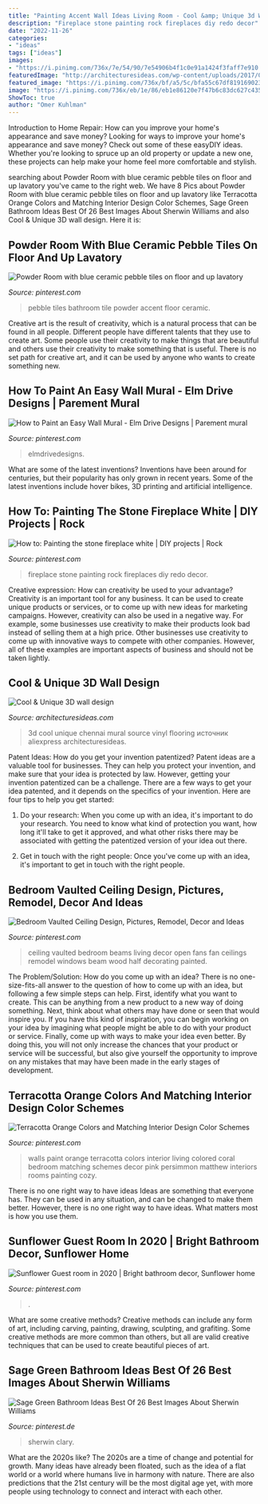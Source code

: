 ```yaml
---
title: "Painting Accent Wall Ideas Living Room - Cool &amp; Unique 3d Wall Design"
description: "Fireplace stone painting rock fireplaces diy redo decor"
date: "2022-11-26"
categories:
- "ideas"
tags: ["ideas"]
images:
- "https://i.pinimg.com/736x/7e/54/90/7e54906b4f1c0e91a1424f3faff7e910.jpg"
featuredImage: "http://architecturesideas.com/wp-content/uploads/2017/05/06-19.jpg"
featured_image: "https://i.pinimg.com/736x/bf/a5/5c/bfa55c67df819169023221bc54f7a9d4.jpg"
image: "https://i.pinimg.com/736x/eb/1e/86/eb1e86120e7f47b6c83dc627c43563b7--rock-design-pebble-tiles.jpg"
ShowToc: true
author: "Omer Kuhlman"
---
```



Introduction to Home Repair: How can you improve your home's appearance and save money?
Looking for ways to improve your home's appearance and save money? Check out some of these easyDIY ideas. Whether you're looking to spruce up an old property or update a new one, these projects can help make your home feel more comfortable and stylish.

	

		
searching about Powder Room with blue ceramic pebble tiles on floor and up lavatory you've came to the right web. We have 8 Pics about Powder Room with blue ceramic pebble tiles on floor and up lavatory like Terracotta Orange Colors and Matching Interior Design Color Schemes, Sage Green Bathroom Ideas Best Of 26 Best Images About Sherwin Williams and also Cool &amp; Unique 3D wall design. Here it is:
		
    
## Powder Room With Blue Ceramic Pebble Tiles On Floor And Up Lavatory

<img loading=lazy src="https://i.pinimg.com/736x/eb/1e/86/eb1e86120e7f47b6c83dc627c43563b7--rock-design-pebble-tiles.jpg" onerror="this.onerror=null;this.src='https://tse4.mm.bing.net/th?id=OIP.CqngJNNvLbSk85nLmYX73gHaJ3&amp;pid=15.1';" alt="Powder Room with blue ceramic pebble tiles on floor and up lavatory">

_Source: pinterest.com_

>pebble tiles bathroom tile powder accent floor ceramic. 

	

Creative art is the result of creativity, which is a natural process that can be found in all people. Different people have different talents that they use to create art. Some people use their creativity to make things that are beautiful and others use their creativity to make something that is useful. There is no set path for creative art, and it can be used by anyone who wants to create something new.

    
## How To Paint An Easy Wall Mural - Elm Drive Designs | Parement Mural

<img loading=lazy src="https://i.pinimg.com/736x/7e/54/90/7e54906b4f1c0e91a1424f3faff7e910.jpg" onerror="this.onerror=null;this.src='https://tse1.mm.bing.net/th?id=OIP.5BetM0My-IQ-tB8t8f1agQHaKq&amp;pid=15.1';" alt="How to Paint an Easy Wall Mural - Elm Drive Designs | Parement mural">

_Source: pinterest.com_

>elmdrivedesigns. 

	

What are some of the latest inventions?
Inventions have been around for centuries, but their popularity has only grown in recent years. Some of the latest inventions include hover bikes, 3D printing and artificial intelligence.

    
## How To: Painting The Stone Fireplace White | DIY Projects | Rock

<img loading=lazy src="https://i.pinimg.com/736x/3f/94/bc/3f94bcb15e13915cb133c04999506f5c--stone-fireplace-decor-painting-fireplace.jpg?b=t" onerror="this.onerror=null;this.src='https://tse3.mm.bing.net/th?id=OIP.Vl2dnp2X_4HKqarambrmpAHaJ3&amp;pid=15.1';" alt="How to: Painting the stone fireplace white | DIY projects | Rock">

_Source: pinterest.com_

>fireplace stone painting rock fireplaces diy redo decor. 

	

Creative expression: How can creativity be used to your advantage?
Creativity is an important tool for any business. It can be used to create unique products or services, or to come up with new ideas for marketing campaigns. However, creativity can also be used in a negative way. For example, some businesses use creativity to make their products look bad instead of selling them at a high price. Other businesses use creativity to come up with innovative ways to compete with other companies. However, all of these examples are important aspects of business and should not be taken lightly.

    
## Cool &amp; Unique 3D Wall Design

<img loading=lazy src="http://architecturesideas.com/wp-content/uploads/2017/05/06-19.jpg" onerror="this.onerror=null;this.src='https://tse3.mm.bing.net/th?id=OIP.87x8uD3WK5M1VCRY2WbwkAHaF3&amp;pid=15.1';" alt="Cool &amp; Unique 3D wall design">

_Source: architecturesideas.com_

>3d cool unique chennai mural source vinyl flooring источник aliexpress architecturesideas. 

	

Patent Ideas: How do you get your invention patentized?
Patent ideas are a valuable tool for businesses. They can help you protect your invention, and make sure that your idea is protected by law. However, getting your invention patentized can be a challenge. There are a few ways to get your idea patented, and it depends on the specifics of your invention. Here are four tips to help you get started: 
1. Do your research: When you come up with an idea, it's important to do your research. You need to know what kind of protection you want, how long it'll take to get it approved, and what other risks there may be associated with getting the patentized version of your idea out there. 

2. Get in touch with the right people: Once you've come up with an idea, it's important to get in touch with the right people.

    
## Bedroom Vaulted Ceiling Design, Pictures, Remodel, Decor And Ideas

<img loading=lazy src="https://s-media-cache-ak0.pinimg.com/736x/38/b9/07/38b9073a5bf343c3f1df0c563411840a.jpg" onerror="this.onerror=null;this.src='https://tse4.mm.bing.net/th?id=OIP.CmYff0sjxNDYJ6h6GEd3bwHaJ4&amp;pid=15.1';" alt="Bedroom Vaulted Ceiling Design, Pictures, Remodel, Decor and Ideas">

_Source: pinterest.com_

>ceiling vaulted bedroom beams living decor open fans fan ceilings remodel windows beam wood half decorating painted. 

	

The Problem/Solution: How do you come up with an idea?
There is no one-size-fits-all answer to the question of how to come up with an idea, but following a few simple steps can help. First, identify what you want to create. This can be anything from a new product to a new way of doing something. Next, think about what others may have done or seen that would inspire you. If you have this kind of inspiration, you can begin working on your idea by imagining what people might be able to do with your product or service. Finally, come up with ways to make your idea even better. By doing this, you will not only increase the chances that your product or service will be successful, but also give yourself the opportunity to improve on any mistakes that may have been made in the early stages of development.

    
## Terracotta Orange Colors And Matching Interior Design Color Schemes

<img loading=lazy src="https://i.pinimg.com/736x/0f/9c/51/0f9c514988635b780b270d542c434202--cozy-living-rooms-living-room-walls.jpg" onerror="this.onerror=null;this.src='https://tse3.mm.bing.net/th?id=OIP.9Df-_8s6nJx0gEFuSEoOjgAAAA&amp;pid=15.1';" alt="Terracotta Orange Colors and Matching Interior Design Color Schemes">

_Source: pinterest.com_

>walls paint orange terracotta colors interior living colored coral bedroom matching schemes decor pink persimmon matthew interiors rooms painting cozy. 

	

There is no one right way to have ideas
Ideas are something that everyone has. They can be used in any situation, and can be changed to make them better. However, there is no one right way to have ideas. What matters most is how you use them.

    
## Sunflower Guest Room In 2020 | Bright Bathroom Decor, Sunflower Home

<img loading=lazy src="https://i.pinimg.com/736x/bf/a5/5c/bfa55c67df819169023221bc54f7a9d4.jpg" onerror="this.onerror=null;this.src='https://tse3.mm.bing.net/th?id=OIP.uD8APuRlGIbtWjJBOpICUQHaJ4&amp;pid=15.1';" alt="Sunflower Guest room in 2020 | Bright bathroom decor, Sunflower home">

_Source: pinterest.com_

>. 

	

What are some creative methods?
Creative methods can include any form of art, including carving, painting, drawing, sculpting, and grafiting. Some creative methods are more common than others, but all are valid creative techniques that can be used to create beautiful pieces of art.

    
## Sage Green Bathroom Ideas Best Of 26 Best Images About Sherwin Williams

<img loading=lazy src="https://i.pinimg.com/736x/b6/fb/ea/b6fbeaf55edafc822c5668d17ae3d693.jpg" onerror="this.onerror=null;this.src='https://tse2.mm.bing.net/th?id=OIP.2QG9FSqhmE3rI5VM_ZSF8QHaJ3&amp;pid=15.1';" alt="Sage Green Bathroom Ideas Best Of 26 Best Images About Sherwin Williams">

_Source: pinterest.de_

>sherwin clary. 

	

What are the 2020s like?
The 2020s are a time of change and potential for growth. Many ideas have already been floated, such as the idea of a flat world or a world where humans live in harmony with nature. There are also predictions that the 21st century will be the most digital age yet, with more people using technology to connect and interact with each other.

